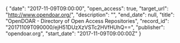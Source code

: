 {
  "date": "2017-11-09T09:00:00", 
  "open_access": true, 
  "target_url": "http://www.opendoar.org/", 
  "description": "", 
  "end_date": null, 
  "title": "OpenDOAR - Directory of Open Access Repositories", 
  "record_id": "20171109T090000/ejH51DUzXzVSTc2HVfHUhQ==", 
  "publisher": "opendoar.org", 
  "start_date": "2017-11-09T09:00:00Z"
}

